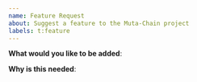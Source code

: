 ```yaml
---
name: Feature Request
about: Suggest a feature to the Muta-Chain project
labels: t:feature
---
```


<!-- Please only use this template for submitting enhancement requests -->

**What would you like to be added**:

**Why is this needed**:
